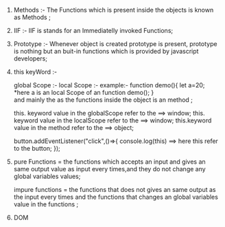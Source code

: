 1. Methods :- The Functions which is present inside the objects is known as Methods ;
2. IIF :- IIF is stands for an Immediatelly invoked Functions;
3. Prototype :- Whenever object is created prototype is present, prototype is nothing but an buit-in functions which is provided by javascript developers;
4. this keyWord :-

   global Scope :-
   local Scope :-
   example:-
   function demo(){
   let a=20; \*here a is an local Scope of an function demo();
   }  
    and mainly the as the functions inside the object is an method ;

   this. keyword value in the globalScope refer to the ==> window;
   this. keyword value in the localScope refer to the ==> window;
   this.keyword value in the method refer to the ==> object;

   button.addEventListener("click",()=>{
   console.log(this) ==> here this refer to the button;
   });

5. pure Functions = the functions which accepts an input and gives an same output value as input every times,and they do not change any global variables values;

   impure functions = the functions that does not gives an same output as the input every times and the functions that changes an global variables value in the functions ;

6. DOM
